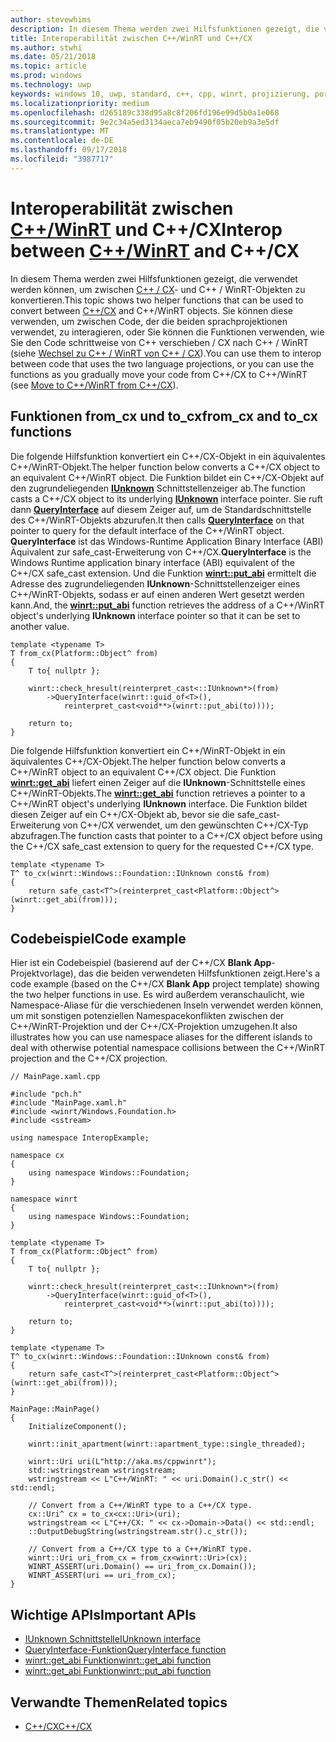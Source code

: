 ```yaml
---
author: stevewhims
description: In diesem Thema werden zwei Hilfsfunktionen gezeigt, die verwendet werden können, um zwischen C++ / CX- und C++ / WinRT-Objekten zu konvertieren.
title: Interoperabilität zwischen C++/WinRT und C++/CX
ms.author: stwhi
ms.date: 05/21/2018
ms.topic: article
ms.prod: windows
ms.technology: uwp
keywords: windows 10, uwp, standard, c++, cpp, winrt, projizierung, portieren, migrieren, interoperabilität, C++/CX
ms.localizationpriority: medium
ms.openlocfilehash: d265189c338d95a8c8f206fd196e99d5b0a1e068
ms.sourcegitcommit: 9e2c34a5ed3134aeca7eb9490f05b20eb9a3e5df
ms.translationtype: MT
ms.contentlocale: de-DE
ms.lasthandoff: 09/17/2018
ms.locfileid: "3987717"
---
```

# <a name="interop-between-cwinrtwindowsuwpcpp-and-winrt-apisintro-to-using-cpp-with-winrt-and-ccx"></a><span data-ttu-id="dfe26-104">Interoperabilität zwischen [C++/WinRT](/windows/uwp/cpp-and-winrt-apis/intro-to-using-cpp-with-winrt) und C++/CX</span><span class="sxs-lookup"><span data-stu-id="dfe26-104">Interop between [C++/WinRT](/windows/uwp/cpp-and-winrt-apis/intro-to-using-cpp-with-winrt) and C++/CX</span></span>
<span data-ttu-id="dfe26-105">In diesem Thema werden zwei Hilfsfunktionen gezeigt, die verwendet werden können, um zwischen [C++ / CX](/cpp/cppcx/visual-c-language-reference-c-cx?branch=live)- und C++ / WinRT-Objekten zu konvertieren.</span><span class="sxs-lookup"><span data-stu-id="dfe26-105">This topic shows two helper functions that can be used to convert between [C++/CX](/cpp/cppcx/visual-c-language-reference-c-cx?branch=live) and C++/WinRT objects.</span></span> <span data-ttu-id="dfe26-106">Sie können diese verwenden, um zwischen Code, der die beiden sprachprojektionen verwendet, zu interagieren, oder Sie können die Funktionen verwenden, wie Sie den Code schrittweise von C++ verschieben / CX nach C++ / WinRT (siehe [Wechsel zu C++ / WinRT von C++ / CX](move-to-winrt-from-cx.md)).</span><span class="sxs-lookup"><span data-stu-id="dfe26-106">You can use them to interop between code that uses the two language projections, or you can use the functions as you gradually move your code from C++/CX to C++/WinRT (see [Move to C++/WinRT from C++/CX](move-to-winrt-from-cx.md)).</span></span>

## <a name="fromcx-and-tocx-functions"></a><span data-ttu-id="dfe26-107">Funktionen from_cx und to_cx</span><span class="sxs-lookup"><span data-stu-id="dfe26-107">from_cx and to_cx functions</span></span>
<span data-ttu-id="dfe26-108">Die folgende Hilfsfunktion konvertiert ein C++/CX-Objekt in ein äquivalentes C++/WinRT-Objekt.</span><span class="sxs-lookup"><span data-stu-id="dfe26-108">The helper function below converts a C++/CX object to an equivalent C++/WinRT object.</span></span> <span data-ttu-id="dfe26-109">Die Funktion bildet ein C++/CX-Objekt auf den zugrundeliegenden [**IUnknown**](https://msdn.microsoft.com/library/windows/desktop/ms680509) Schnittstellenzeiger ab.</span><span class="sxs-lookup"><span data-stu-id="dfe26-109">The function casts a C++/CX object to its underlying [**IUnknown**](https://msdn.microsoft.com/library/windows/desktop/ms680509) interface pointer.</span></span> <span data-ttu-id="dfe26-110">Sie ruft dann [**QueryInterface**](https://msdn.microsoft.com/library/windows/desktop/ms682521) auf diesem Zeiger auf, um de Standardschnittstelle des C++/WinRT-Objekts abzurufen.</span><span class="sxs-lookup"><span data-stu-id="dfe26-110">It then calls [**QueryInterface**](https://msdn.microsoft.com/library/windows/desktop/ms682521) on that pointer to query for the default interface of the C++/WinRT object.</span></span> <span data-ttu-id="dfe26-111">**QueryInterface** ist das Windows-Runtime Application Binary Interface (ABI) Äquivalent zur safe_cast-Erweiterung von C++/CX.</span><span class="sxs-lookup"><span data-stu-id="dfe26-111">**QueryInterface** is the Windows Runtime application binary interface (ABI) equivalent of the C++/CX safe_cast extension.</span></span> <span data-ttu-id="dfe26-112">Und die Funktion [**winrt::put_abi**](/uwp/cpp-ref-for-winrt/put-abi) ermittelt die Adresse des zugrundeliegenden **IUnknown**-Schnittstellenzeiger eines C++/WinRT-Objekts, sodass er auf einen anderen Wert gesetzt werden kann.</span><span class="sxs-lookup"><span data-stu-id="dfe26-112">And, the [**winrt::put_abi**](/uwp/cpp-ref-for-winrt/put-abi) function retrieves the address of a C++/WinRT object's underlying **IUnknown** interface pointer so that it can be set to another value.</span></span>

```cppwinrt
template <typename T>
T from_cx(Platform::Object^ from)
{
    T to{ nullptr };

    winrt::check_hresult(reinterpret_cast<::IUnknown*>(from)
        ->QueryInterface(winrt::guid_of<T>(),
            reinterpret_cast<void**>(winrt::put_abi(to))));

    return to;
}
```

<span data-ttu-id="dfe26-113">Die folgende Hilfsfunktion konvertiert ein C++/WinRT-Objekt in ein äquivalentes C++/CX-Objekt.</span><span class="sxs-lookup"><span data-stu-id="dfe26-113">The helper function below converts a C++/WinRT object to an equivalent C++/CX object.</span></span> <span data-ttu-id="dfe26-114">Die Funktion [**winrt::get_abi**](/uwp/cpp-ref-for-winrt/get-abi) liefert einen Zeiger auf die **IUnknown**-Schnittstelle eines C++/WinRT-Objekts.</span><span class="sxs-lookup"><span data-stu-id="dfe26-114">The [**winrt::get_abi**](/uwp/cpp-ref-for-winrt/get-abi) function retrieves a pointer to a C++/WinRT object's underlying **IUnknown** interface.</span></span> <span data-ttu-id="dfe26-115">Die Funktion bildet diesen Zeiger auf ein C++/CX-Objekt ab, bevor sie die safe_cast-Erweiterung von C++/CX verwendet, um den gewünschten C++/CX-Typ abzufragen.</span><span class="sxs-lookup"><span data-stu-id="dfe26-115">The function casts that pointer to a C++/CX object before using the C++/CX safe_cast extension to query for the requested C++/CX type.</span></span>

```cppwinrt
template <typename T>
T^ to_cx(winrt::Windows::Foundation::IUnknown const& from)
{
    return safe_cast<T^>(reinterpret_cast<Platform::Object^>(winrt::get_abi(from)));
}
```

## <a name="code-example"></a><span data-ttu-id="dfe26-116">Codebeispiel</span><span class="sxs-lookup"><span data-stu-id="dfe26-116">Code example</span></span>
<span data-ttu-id="dfe26-117">Hier ist ein Codebeispiel (basierend auf der C++/CX **Blank App**-Projektvorlage), das die beiden verwendeten Hilfsfunktionen zeigt.</span><span class="sxs-lookup"><span data-stu-id="dfe26-117">Here's a code example (based on the C++/CX **Blank App** project template) showing the two helper functions in use.</span></span> <span data-ttu-id="dfe26-118">Es wird außerdem veranschaulicht, wie Namespace-Aliase für die verschiedenen Inseln verwendet werden können, um mit sonstigen potenziellen Namespacekonflikten zwischen der C++/WinRT-Projektion und der C++/CX-Projektion umzugehen.</span><span class="sxs-lookup"><span data-stu-id="dfe26-118">It also illustrates how you can use namespace aliases for the different islands to deal with otherwise potential namespace collisions between the C++/WinRT projection and the C++/CX projection.</span></span>

```cppwinrt
// MainPage.xaml.cpp

#include "pch.h"
#include "MainPage.xaml.h"
#include <winrt/Windows.Foundation.h>
#include <sstream>

using namespace InteropExample;

namespace cx
{
    using namespace Windows::Foundation;
}

namespace winrt
{
    using namespace Windows::Foundation;
}

template <typename T>
T from_cx(Platform::Object^ from)
{
    T to{ nullptr };

    winrt::check_hresult(reinterpret_cast<::IUnknown*>(from)
        ->QueryInterface(winrt::guid_of<T>(),
            reinterpret_cast<void**>(winrt::put_abi(to))));

    return to;
}

template <typename T>
T^ to_cx(winrt::Windows::Foundation::IUnknown const& from)
{
    return safe_cast<T^>(reinterpret_cast<Platform::Object^>(winrt::get_abi(from)));
}

MainPage::MainPage()
{
    InitializeComponent();

    winrt::init_apartment(winrt::apartment_type::single_threaded);

    winrt::Uri uri(L"http://aka.ms/cppwinrt");
    std::wstringstream wstringstream;
    wstringstream << L"C++/WinRT: " << uri.Domain().c_str() << std::endl;

    // Convert from a C++/WinRT type to a C++/CX type.
    cx::Uri^ cx = to_cx<cx::Uri>(uri);
    wstringstream << L"C++/CX: " << cx->Domain->Data() << std::endl;
    ::OutputDebugString(wstringstream.str().c_str());

    // Convert from a C++/CX type to a C++/WinRT type.
    winrt::Uri uri_from_cx = from_cx<winrt::Uri>(cx);
    WINRT_ASSERT(uri.Domain() == uri_from_cx.Domain());
    WINRT_ASSERT(uri == uri_from_cx);
}
```

## <a name="important-apis"></a><span data-ttu-id="dfe26-119">Wichtige APIs</span><span class="sxs-lookup"><span data-stu-id="dfe26-119">Important APIs</span></span>
* [<span data-ttu-id="dfe26-120">IUnknown Schnittstelle</span><span class="sxs-lookup"><span data-stu-id="dfe26-120">IUnknown interface</span></span>](https://msdn.microsoft.com/library/windows/desktop/ms680509)
* [<span data-ttu-id="dfe26-121">QueryInterface-Funktion</span><span class="sxs-lookup"><span data-stu-id="dfe26-121">QueryInterface function</span></span>](https://msdn.microsoft.com/library/windows/desktop/ms682521)
* [<span data-ttu-id="dfe26-122">winrt::get_abi Funktion</span><span class="sxs-lookup"><span data-stu-id="dfe26-122">winrt::get_abi function</span></span>](/uwp/cpp-ref-for-winrt/get-abi)
* [<span data-ttu-id="dfe26-123">winrt::get_abi Funktion</span><span class="sxs-lookup"><span data-stu-id="dfe26-123">winrt::put_abi function</span></span>](/uwp/cpp-ref-for-winrt/put-abi)

## <a name="related-topics"></a><span data-ttu-id="dfe26-124">Verwandte Themen</span><span class="sxs-lookup"><span data-stu-id="dfe26-124">Related topics</span></span>
* [<span data-ttu-id="dfe26-125">C++/CX</span><span class="sxs-lookup"><span data-stu-id="dfe26-125">C++/CX</span></span>](/cpp/cppcx/visual-c-language-reference-c-cx)
